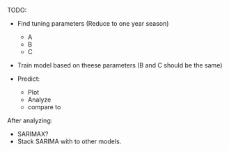 TODO:
- Find tuning parameters (Reduce to one year season)
  - A
  - B
  - C
  
- Train model based on theese parameters (B and C should be the same)
  
- Predict:
  - Plot
  - Analyze 
  - compare to 


After analyzing:
- SARIMAX?
- Stack SARIMA with to other models.
